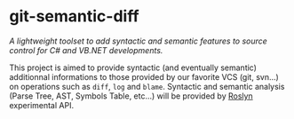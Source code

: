 git-semantic-diff
=================

_A lightweight toolset to add syntactic and semantic features to source control for C# and VB.NET developments._

This project is aimed to provide syntactic (and eventually semantic) additionnal informations to those provided by our favorite VCS (git, svn...) on operations such as `diff`, `log` and `blame`.
Syntactic and semantic analysis (Parse Tree, AST, Symbols Table, etc...) will be provided by [Roslyn](http://msdn.microsoft.com/en-us/vstudio/hh500769.aspx) experimental API.
